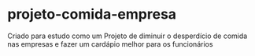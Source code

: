# projeto-comida-empresa

Criado para estudo como um Projeto de diminuir o desperdício de comida nas empresas e fazer um cardápio melhor para os funcionários 
